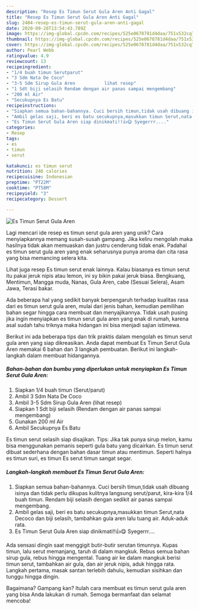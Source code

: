 ```yaml
---
description: "Resep Es Timun Serut Gula Aren Anti Gagal"
title: "Resep Es Timun Serut Gula Aren Anti Gagal"
slug: 2404-resep-es-timun-serut-gula-aren-anti-gagal
date: 2020-09-26T13:54:43.789Z
image: https://img-global.cpcdn.com/recipes/525e0678781d4daa/751x532cq70/es-timun-serut-gula-aren-foto-resep-utama.jpg
thumbnail: https://img-global.cpcdn.com/recipes/525e0678781d4daa/751x532cq70/es-timun-serut-gula-aren-foto-resep-utama.jpg
cover: https://img-global.cpcdn.com/recipes/525e0678781d4daa/751x532cq70/es-timun-serut-gula-aren-foto-resep-utama.jpg
author: Pearl Webb
ratingvalue: 4.9
reviewcount: 13
recipeingredient:
- "1/4 buah timun Serutparut"
- "3 Sdm Nata De Coco"
- "3-5 Sdm Sirup Gula Aren           lihat resep"
- "1 Sdt biji selasih Rendam dengan air panas sampai mengembang"
- "200 ml Air"
- "Secukupnya Es Batu"
recipeinstructions:
- "Siapkan semua bahan-bahannya. Cuci bersih timun,tidak usah dibuang isinya dan tidak perlu dikupas kulitnya langsung serut/parut, kira-kira 1/4 buah timun. Rendam biji selasih dengan sedikit air panas sampai mengembang."
- "Ambil gelas saji, beri es batu secukupnya,masukkan timun Serut,nata Decoco dan biji selasih, tambahkan gula aren lalu tuang air. Aduk-aduk rata."
- "Es Timun Serut Gula Aren siap dinikmati!!👍😋 Syegerrr...."
categories:
- Resep
tags:
- es
- timun
- serut

katakunci: es timun serut 
nutrition: 246 calories
recipecuisine: Indonesian
preptime: "PT22M"
cooktime: "PT58M"
recipeyield: "3"
recipecategory: Dessert

---
```



![Es Timun Serut Gula Aren](https://img-global.cpcdn.com/recipes/525e0678781d4daa/751x532cq70/es-timun-serut-gula-aren-foto-resep-utama.jpg)

Lagi mencari ide resep es timun serut gula aren yang unik? Cara menyiapkannya memang susah-susah gampang. Jika keliru mengolah maka hasilnya tidak akan memuaskan dan justru cenderung tidak enak. Padahal es timun serut gula aren yang enak seharusnya punya aroma dan cita rasa yang bisa memancing selera kita.

Lihat juga resep Es timun serut enak lainnya. Kalau biasanya es timun serut itu pakai jeruk nipis atau lemon, ini sy bikin pakai jeruk biasa. Bengkuang, Mentimun, Mangga muda, Nanas, Gula Aren, cabe (Sesuai Selera), Asam Jawa, Terasi bakar.

Ada beberapa hal yang sedikit banyak berpengaruh terhadap kualitas rasa dari es timun serut gula aren, mulai dari jenis bahan, kemudian pemilihan bahan segar hingga cara membuat dan menyajikannya. Tidak usah pusing jika ingin menyiapkan es timun serut gula aren yang enak di rumah, karena asal sudah tahu triknya maka hidangan ini bisa menjadi sajian istimewa.


Berikut ini ada beberapa tips dan trik praktis dalam mengolah es timun serut gula aren yang siap dikreasikan. Anda dapat membuat Es Timun Serut Gula Aren memakai 6 bahan dan 3 langkah pembuatan. Berikut ini langkah-langkah dalam membuat hidangannya.

<!--inarticleads1-->

##### Bahan-bahan dan bumbu yang diperlukan untuk menyiapkan Es Timun Serut Gula Aren:

1. Siapkan 1/4 buah timun (Serut/parut)
1. Ambil 3 Sdm Nata De Coco
1. Ambil 3-5 Sdm Sirup Gula Aren           (lihat resep)
1. Siapkan 1 Sdt biji selasih (Rendam dengan air panas sampai mengembang)
1. Gunakan 200 ml Air
1. Ambil Secukupnya Es Batu


Es timun serut selasih siap disajikan. Tips: Jika tak punya sirup melon, kamu bisa menggunakan pemanis seperti gula batu yang dicairkan. Es timun serut dibuat sederhana dengan bahan dasar timun atau mentimun. Seperti halnya es timun suri, es timun Es serut timun sangat segar. 

<!--inarticleads2-->

##### Langkah-langkah membuat Es Timun Serut Gula Aren:

1. Siapkan semua bahan-bahannya. Cuci bersih timun,tidak usah dibuang isinya dan tidak perlu dikupas kulitnya langsung serut/parut, kira-kira 1/4 buah timun. Rendam biji selasih dengan sedikit air panas sampai mengembang.
1. Ambil gelas saji, beri es batu secukupnya,masukkan timun Serut,nata Decoco dan biji selasih, tambahkan gula aren lalu tuang air. Aduk-aduk rata.
1. Es Timun Serut Gula Aren siap dinikmati!!👍😋 Syegerrr....


Ada sensasi dingin saat menggigit butir-butir serutan timunnya. Kupas timun, lalu serut memanjang, taruh di dalam mangkuk. Rebus semua bahan sirup gula, rebus hingga mengental. Tuang air ke dalam mangkuk berisi timun serut, tambahkan air gula, dan air jeruk nipis, aduk hingga rata. Langkah pertama, masak santan terlebih dahulu, kemudian sisihkan dan tunggu hingga dingin. 

Bagaimana? Gampang kan? Itulah cara membuat es timun serut gula aren yang bisa Anda lakukan di rumah. Semoga bermanfaat dan selamat mencoba!

